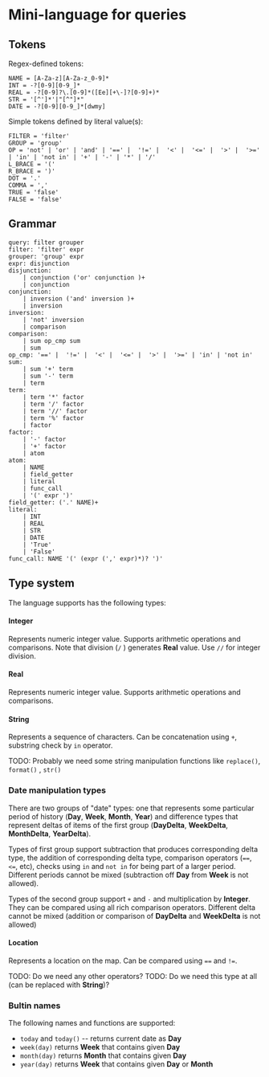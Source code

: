 # Mini-language for queries

## Tokens
Regex-defined tokens:
```
NAME = [A-Za-z][A-Za-z_0-9]*
INT = -?[0-9][0-9_]*
REAL = -?[0-9]?\.[0-9]*([Ee][+\-]?[0-9]+)*
STR = '[^']*'|"[^"]*"
DATE = -?[0-9][0-9_]*[dwmy]
```
Simple tokens defined by literal value(s):
```
FILTER = 'filter'
GROUP = 'group'
OP = 'not' | 'or' | 'and' | '==' |  '!=' |  '<' |  '<=' |  '>' |  '>=' | 'in' | 'not in' | '+' | '-' | '*' | '/'
L_BRACE = '('
R_BRACE = ')'
DOT = '.'
COMMA = ','
TRUE = 'false'
FALSE = 'false'
```
## Grammar
```
query: filter grouper
filter: 'filter' expr
grouper: 'group' expr
expr: disjunction
disjunction:
    | conjunction ('or' conjunction )+ 
    | conjunction
conjunction:
    | inversion ('and' inversion )+ 
    | inversion
inversion:
    | 'not' inversion 
    | comparison
comparison: 
    | sum op_cmp sum
    | sum
op_cmp: '==' |  '!=' |  '<' |  '<=' |  '>' |  '>=' | 'in' | 'not in'
sum: 
    | sum '+' term
    | sum '-' term
    | term
term:
    | term '*' factor
    | term '/' factor
    | term '//' factor
    | term '%' factor
    | factor
factor: 
    | '-' factor
    | '+' factor
    | atom
atom:
    | NAME
    | field_getter
    | literal 
    | func_call
    | '(' expr ')'
field_getter: ('.' NAME)+
literal:
    | INT
    | REAL
    | STR
    | DATE
    | 'True'
    | 'False'
func_call: NAME '(' (expr (',' expr)*)? ')'
```

## Type system

The language supports has the following types:

#### Integer
Represents numeric integer value.
Supports arithmetic operations and comparisons.
Note that division (`/` ) generates **Real** value.
Use `//` for integer division.

#### Real
Represents numeric integer value.
Supports arithmetic operations and comparisons.

####  String
Represents a sequence of characters. 
Can be concatenation using `+`, substring check by `in` operator. 

TODO: Probably we need some string manipulation functions like `replace()`, `format()` , `str()` 

### Date manipulation types

There are two groups of "date" types: one that represents some particular
period of history (**Day**, **Week**, **Month**, **Year**) and difference 
types that represent deltas of items of the first group 
(**DayDelta**, **WeekDelta**, **MonthDelta**, **YearDelta**). 

Types of first group support subtraction that produces corresponding delta type, 
the addition of corresponding delta type, comparison operators (`==`, `<=`, etc),
checks using `in` and `not in` for being part of a larger period. 
Different periods cannot be mixed (subtraction off **Day** from **Week** is not allowed).

Types of the second group support `+` and `-` and multiplication by **Integer**.
They can be compared using all rich comparison operators.
Different delta cannot be mixed (addition or comparison of **DayDelta** and **WeekDelta** is not allowed)

#### Location
Represents a location on the map.
Can be compared using `==` and `!=`.

TODO: Do we need any other operators? 
TODO: Do we need this type at all (can be replaced with **String**)?

### Bultin names

The following names and functions are supported:

- `today` and `today()` -- returns current date as **Day**
- `week(day)`  returns **Week** that contains given **Day**
- `month(day)`  returns **Month** that contains given **Day**
- `year(day)`  returns **Week** that contains given **Day** or **Month**

